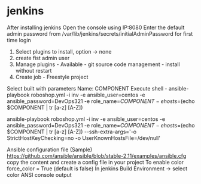 # jenkins

After installing jenkins 
Open the console using IP:8080
Enter the default admin password from
/var/lib/jenkins/secrets/initialAdminPassword for first time login

1) Select plugins to install, option -> none
2) create fist admin user
3) Manage plugins - Available - git source code management - install without restart
4) Create job - Freestyle project

Select built with parameters
Name: COMPONENT
Execute shell - 
ansible-playbook roboshop.yml -i inv  -e ansible_user=centos 
-e ansible_password=DevOps321 -e role_name=${COMPONENT} -
e hosts=$(echo $COMPONENT | tr [a-z] [A-Z])

ansible-playbook roboshop.yml -i inv  -e ansible_user=centos 
-e ansible_password=DevOps321 -e role_name=${COMPONENT} 
-e hosts=$(echo $COMPONENT | tr [a-z] [A-Z]) 
--ssh-extra-args='-o StrictHostKeyChecking=no -o UserKnownHostsFile=/dev/null'

Ansible configuration file (Sample)
https://github.com/ansible/ansible/blob/stable-2.11/examples/ansible.cfg
copy the content and create a config file in your project
To enable color
force_color = True (default is false)
In jenkins
Build Environment -> select color ANSI console output